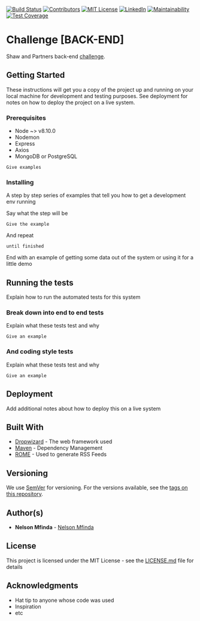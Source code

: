[![Build Status][build-shield]][build-url]
[![Contributors][contributors-shield]][contributors-url]
[![MIT License][license-shield]][license-url]
[![LinkedIn][linkedin-shield]][linkedin-url]
[![Maintainability](https://api.codeclimate.com/v1/badges/a464fa475215919668fc/maintainability)](https://codeclimate.com/github/nelsonmfinda/github-users-api/maintainability)
[![Test Coverage](https://api.codeclimate.com/v1/badges/a464fa475215919668fc/test_coverage)](https://codeclimate.com/github/nelsonmfinda/github-users-api/test_coverage)

# Challenge [BACK-END]

Shaw and Partners back-end [challenge](https://shawandpartners.com/full-back-front-test/).

## Getting Started

These instructions will get you a copy of the project up and running on your local machine for development and testing purposes. See deployment for notes on how to deploy the project on a live system.

### Prerequisites

- Node ~> v8.10.0
- Nodemon
- Express
- Axios
- MongoDB or PostgreSQL

```
Give examples
```

### Installing

A step by step series of examples that tell you how to get a development env running

Say what the step will be

```
Give the example
```

And repeat

```
until finished
```

End with an example of getting some data out of the system or using it for a little demo

## Running the tests

Explain how to run the automated tests for this system

### Break down into end to end tests

Explain what these tests test and why

```
Give an example
```

### And coding style tests

Explain what these tests test and why

```
Give an example
```

## Deployment

Add additional notes about how to deploy this on a live system

## Built With

* [Dropwizard](http://www.dropwizard.io/1.0.2/docs/) - The web framework used
* [Maven](https://maven.apache.org/) - Dependency Management
* [ROME](https://rometools.github.io/rome/) - Used to generate RSS Feeds

## Versioning

We use [SemVer](http://semver.org/) for versioning. For the versions available, see the [tags on this repository](https://bitbucket.org/nelsonmfinda/shawandpartners-test/tags). 

## Author(s)

* **Nelson Mfinda** - [Nelson Mfinda](https://bitbucket.org/nelsonmfinda)

## License

This project is licensed under the MIT License - see the [LICENSE.md](LICENSE.md) file for details

## Acknowledgments

* Hat tip to anyone whose code was used
* Inspiration
* etc

<!-- MARKDOWN LINKS & IMAGES -->
<!-- https://www.markdownguide.org/basic-syntax/#reference-style-links -->
[build-shield]: https://img.shields.io/badge/build-passing-brightgreen.svg?style=flat-square
[build-url]: #
[contributors-shield]: https://img.shields.io/badge/contributors-1-orange.svg?style=flat-square
[contributors-url]: https://github.com/nelsonmfinda/github-users-api/graphs/contributors
[license-shield]: https://img.shields.io/badge/license-MIT-blue.svg?style=flat-square
[license-url]: https://choosealicense.com/licenses/mit
[linkedin-shield]: https://img.shields.io/badge/-LinkedIn-black.svg?style=flat-square&logo=linkedin&colorB=555
[linkedin-url]: https://linkedin.com/in/nelsonmfinda
[product-screenshot]: https://raw.githubusercontent.com/nelsonmfinda/github-users-api/master/screenshot.png
